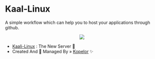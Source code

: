 # Kaal-Linux
A simple workflow which can help you to host your applications through github.

<p align="center"><a href="https://t.me/iamkaal"><img src="https://te.legra.ph/file/4f657f875c92a8a13124b.jpg"></a></p>

- [Kaali-Linux](https://t.me/kopelor) : The New Server 📡
- Created And 💞 Managed By » [Kopelor](https://t.me/kopelor) ✨
